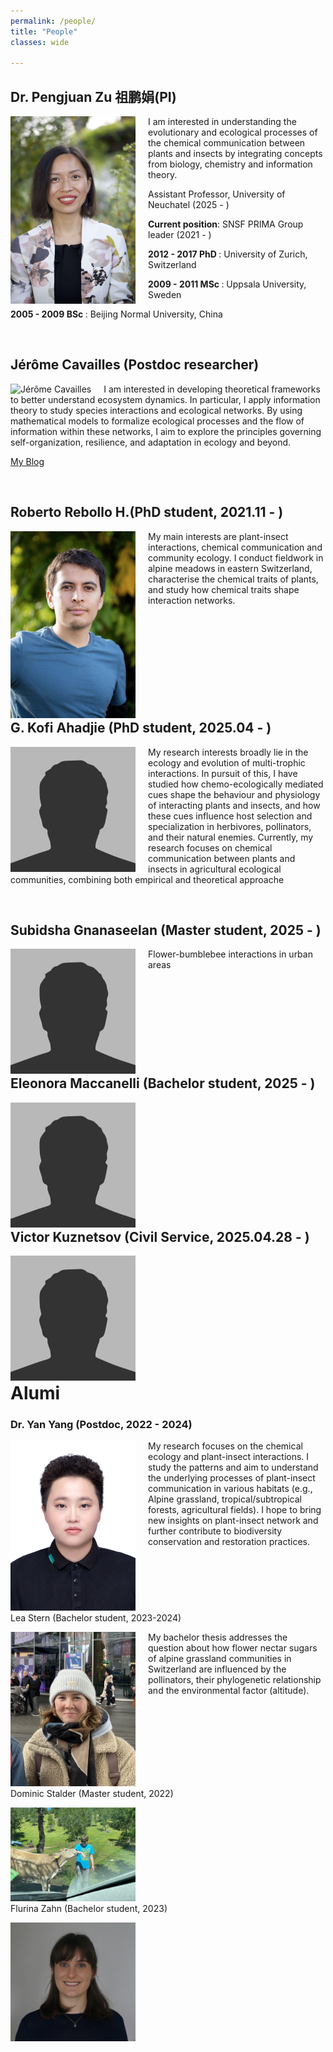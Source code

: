 ```yaml
---
permalink: /people/
title: "People"
classes: wide

---
```


<div style="clear: both">
    <h2>Dr. Pengjuan Zu 祖鹏娟(PI)</h2>
    <div style="float: left; margin-right: 20px">
        <img src="../assets/images/PZu_2022_3.jpg" width="200" alt="Pengjuan Zu">
    </div>
    <div>
        <p>I am interested in understanding the evolutionary and ecological processes of the chemical communication between plants and insects by integrating concepts from biology, chemistry and information theory.</p>
        <div>
            <p class="small"> Assistant Professor, University of Neuchatel  (2025 - ) </p>
            <p class="small"><b>Current position</b>: SNSF PRIMA Group leader (2021 - ) </p>
            <p class="small"><b>2012 - 2017 PhD </b>: University of Zurich, Switzerland </p>
            <p class="small"><b>2009 - 2011 MSc </b>: Uppsala University, Sweden </p>
            <p class="small"><b>2005 - 2009 BSc </b>: Beijing Normal University, China </p>
        </div>
    </div>
</div>
<br>

<div style="clear: both">
<h2> Jérôme Cavailles (Postdoc researcher)</h2>
<div style="float: left; margin-right: 20px">
    <img src="../assets/images/JeromeC.JPG" width="200" alt="Jérôme Cavailles">
</div>
<div>    
    <p> I am interested in developing theoretical frameworks to better understand ecosystem dynamics. In particular, I apply information theory to study species interactions and ecological networks. By using mathematical models to formalize ecological processes and the flow of information within these networks, I aim to explore the principles governing self-organization, resilience, and adaptation in ecology and beyond.</p> 
    <p><a href="https://interactionintegration.org">My Blog</a></p>
</div>
</div>
<br>


<div style="clear: both">
<h2>Roberto Rebollo H.(PhD student, 2021.11 - )</h2>
<div style="float: left; margin-right: 20px">
    <img src="../assets/images/Picture_Roberto_RH.jpg" width="200" alt="Roberto Rebollo H.">
</div>
<div>    
    <p> My main interests are plant-insect interactions, chemical communication and community ecology. I conduct fieldwork in alpine meadows in eastern Switzerland, characterise the chemical traits of plants, and study how chemical traits shape interaction networks. </p>
</div>
</div>
<br>

<div style="clear: both">
<h2>G. Kofi Ahadjie (PhD student, 2025.04 - )</h2>
<div style="float: left; margin-right: 20px">
    <img src="../assets/images/bio-photo.jpg" width="200" alt="Kofi">
</div>
<div>    
    <p> My research interests broadly lie in the ecology and evolution of multi-trophic interactions. In pursuit of this, I have studied how chemo-ecologically mediated cues shape the behaviour and physiology of interacting plants and insects, and how these cues influence host selection and specialization in herbivores, pollinators, and their natural enemies. Currently, my research focuses on chemical communication between plants and insects in agricultural ecological communities, combining both empirical and theoretical approache </p>
</div>
</div>
<br>

<div style="clear: both">
<h2>Subidsha Gnanaseelan (Master student, 2025 - )</h2>
<div style="float: left; margin-right: 20px">
    <img src="../assets/images/bio-photo.jpg" width="200" alt="Subi">
</div>
<div>    
    <p> Flower-bumblebee interactions in urban areas </p>
</div>
</div>
<br>

<div style="clear: both">
<h2> Eleonora Maccanelli (Bachelor student, 2025 - )</h2>
<div style="float: left; margin-right: 20px">
    <img src="../assets/images/bio-photo.jpg" width="200" alt="">
</div>
<div>    
    <p>  </p>
</div>
</div>
<br>

<div style="clear: both">
<h2> Victor Kuznetsov (Civil Service, 2025.04.28 - )</h2>
<div style="float: left; margin-right: 20px">
    <img src="../assets/images/bio-photo.jpg" width="200" alt="">
</div>
<div>    
    <p>  </p>
</div>
</div>
<br>


<div style="clear: both">
<h1>Alumi</h1>

<div style="clear: both">
<h3>Dr. Yan Yang (Postdoc, 2022 - 2024)</h3>
<div style="float: left; margin-right: 20px">
    <img src="../assets/images/Yan Yang.jpg" width="200" alt="Yan Yang">
</div>
<div>
    <p>My research focuses on the chemical ecology and plant-insect interactions. I study the patterns and aim to understand the underlying processes of plant-insect communication in various habitats (e.g., Alpine grassland, tropical/subtropical forests, agricultural fields). I hope to bring new insights on plant-insect network and further contribute to biodiversity conservation and restoration practices.</p>
    </div>
</div>
<br>

<div style="clear: both">
<p>Lea Stern (Bachelor student, 2023-2024)</p>
 <div style="float: left; margin-right: 20px">
    <img src="../assets/images/Lea Stern.jpg" width="200" alt="Picture name">
 </div>
 <div>    
    <p> My bachelor thesis addresses the question about how flower nectar sugars of alpine grassland communities in Switzerland are influenced by the pollinators, their phylogenetic relationship and the environmental factor (altitude).</p>
 </div>
</div>
<br>




<div style="clear: both">
<p>Dominic Stalder (Master student, 2022)
</p>
<div style="float: left; margin-right: 20px">
    <img src="../assets/images/DStalder.JPG" width="200" alt="Dominic Stalder">
 </div>

<div style="clear: both">
<p>Flurina Zahn (Bachelor student, 2023)</p>
 <div style="float: left; margin-right: 20px">
    <img src="../assets/images/Flurina Zahn.jpg" width="200" alt="Picture name">
 </div>
 <div>    
    <p></p>
 </div>
</div>
<br>

</div>
